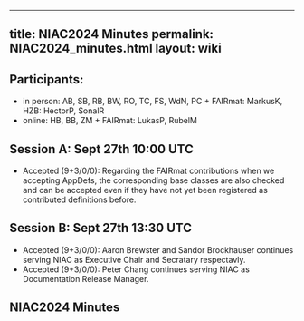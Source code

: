 
---
title: NIAC2024 Minutes
permalink: NIAC2024_minutes.html
layout: wiki
---

Participants:
-------------
- in person: AB, SB, RB, BW, RO, TC, FS, WdN, PC + FAIRmat: MarkusK, HZB: HectorP, SonalR
- online: HB, BB, ZM + FAIRmat: LukasP, RubelM

Session A: Sept 27th 10:00 UTC
------------------------------

- Accepted (9+3/0/0): Regarding the FAIRmat contributions when we accepting AppDefs, the corresponding base classes are also checked and can be accepted even if they have not yet been registered as contributed definitions before.

Session B: Sept 27th 13:30 UTC
------------------------------

- Accepted (9+3/0/0): Aaron Brewster and Sandor Brockhauser continues serving NIAC as Executive Chair and Secratary respectavly.
- Accepted (9+3/0/0): Peter Chang continues serving NIAC as Documentation Release Manager.



## NIAC2024 Minutes

